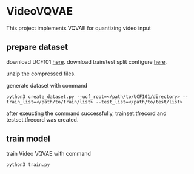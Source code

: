 # VideoVQVAE
This project implements VQVAE for quantizing video input

## prepare dataset

download UCF101 [here](https://www.crcv.ucf.edu/research/data-sets/ucf101/).
download train/test split configure [here](https://www.crcv.ucf.edu/data/UCF101/UCF101TrainTestSplits-RecognitionTask.zip).

unzip the compressed files.

generate dataset with command

```shell
python3 create_dataset.py --ucf_root=</path/to/UCF101/directory> --train_list=</path/to/train/list> --test_list=</path/to/test/list>
```

after exeucting the command successfully, trainset.tfrecord and testset.tfrecord was created.

## train model

train Video VQVAE with command

```shell
python3 train.py
```
